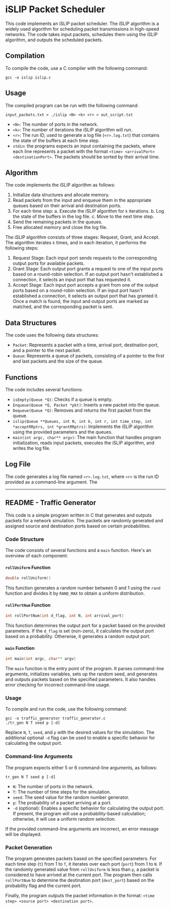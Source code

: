 # iSLIP Packet Scheduler

This code implements an iSLIP packet scheduler. The iSLIP algorithm is a widely used algorithm for scheduling packet transmissions in high-speed networks. The code takes input packets, schedules them using the iSLIP algorithm, and outputs the scheduled packets.

## Compilation

To compile the code, use a C compiler with the following command:

```
gcc -o islip islip.c
```

## Usage

The compiled program can be run with the following command:

```
input_packets.txt > ./islip <N> <k> <r> > out_script.txt
```

- `<N>`: The number of ports in the network.
- `<k>`: The number of iterations the iSLIP algorithm will run.
- `<r>`: The run ID, used to generate a log file (`<r>.log.txt`) that contains the state of the buffers at each time step.
- `stdin`: the programs expects an input containing the packets, where each line represents a packet with the format `<time> <arrivalPort> <destinationPort>`. The packets should be sorted by their arrival time.

## Algorithm

The code implements the iSLIP algorithm as follows:

1. Initialize data structures and allocate memory.
2. Read packets from the input and enqueue them in the appropriate queues based on their arrival and destination ports.
3. For each time step:
   a. Execute the iSLIP algorithm for `k` iterations.
   b. Log the state of the buffers in the log file.
   c. Move to the next time step.
4. Send the remaining packets in the queues.
5. Free allocated memory and close the log file.

The iSLIP algorithm consists of three stages: Request, Grant, and Accept. The algorithm iterates `k` times, and in each iteration, it performs the following steps:

1. Request Stage: Each input port sends requests to the corresponding output ports for available packets.
2. Grant Stage: Each output port grants a request to one of the input ports based on a round-robin selection. If an output port hasn't established a connection, it selects an input port that has requested it.
3. Accept Stage: Each input port accepts a grant from one of the output ports based on a round-robin selection. If an input port hasn't established a connection, it selects an output port that has granted it. Once a match is found, the input and output ports are marked as matched, and the corresponding packet is sent.

## Data Structures

The code uses the following data structures:

- `Packet`: Represents a packet with a time, arrival port, destination port, and a pointer to the next packet.
- `Queue`: Represents a queue of packets, consisting of a pointer to the first and last packets and the size of the queue.

## Functions

The code includes several functions:

- `isEmpty(Queue *Q)`: Checks if a queue is empty.
- `Enqueue(Queue *Q, Packet *pkt)`: Inserts a new packet into the queue.
- `Dequeue(Queue *Q)`: Removes and returns the first packet from the queue.
- `islip(Queue **Queues, int N, int k, int r, int time_step, int *acceptRRptrs, int *grantRRptrs)`: Implements the iSLIP algorithm using the provided parameters and the queues.
- `main(int argc, char** argv)`: The main function that handles program initialization, reads input packets, executes the iSLIP algorithm, and writes the log file.

## Log File

The code generates a log file named `<r>.log.txt`, where `<r>` is the run ID provided as a command-line argument. The

________________________
## README - Traffic Generator

This code is a simple program written in C that generates and outputs packets for a network simulation. The packets are randomly generated and assigned source and destination ports based on certain probabilities.

### Code Structure

The code consists of several functions and a `main` function. Here's an overview of each component:

#### `rollUniform` Function

```c
double rollUniform()
```

This function generates a random number between 0 and 1 using the `rand` function and divides it by `RAND_MAX` to obtain a uniform distribution.

#### `rollPortNum` Function

```c
int rollPortNum(int d_flag, int N, int arrival_port)
```

This function determines the output port for a packet based on the provided parameters. If the `d_flag` is set (non-zero), it calculates the output port based on a probability. Otherwise, it generates a random output port.

#### `main` Function

```c
int main(int argc, char** argv)
```

The `main` function is the entry point of the program. It parses command-line arguments, initializes variables, sets up the random seed, and generates and outputs packets based on the specified parameters. It also handles error checking for incorrect command-line usage.

### Usage

To compile and run the code, use the following command:

```
gcc -o traffic_generator traffic_generator.c
./tr_gen N T seed p [-d]
```

Replace `N`, `T`, `seed`, and `p` with the desired values for the simulation. The additional optional `-d` flag can be used to enable a specific behavior for calculating the output port.

### Command-line Arguments

The program expects either 5 or 6 command-line arguments, as follows:

```
tr_gen N T seed p [-d]
```

- `N`: The number of ports in the network.
- `T`: The number of time steps for the simulation.
- `seed`: The seed value for the random number generator.
- `p`: The probability of a packet arriving at a port.
- `-d` (optional): Enables a specific behavior for calculating the output port. If present, the program will use a probability-based calculation; otherwise, it will use a uniform random selection.

If the provided command-line arguments are incorrect, an error message will be displayed.

### Packet Generation

The program generates packets based on the specified parameters. For each time step (`t`) from 1 to `T`, it iterates over each port (`port`) from 1 to `N`. If the randomly generated value from `rollUniform` is less than `p`, a packet is considered to have arrived at the current port. The program then calls `rollPortNum` to determine the destination port (`dest_port`) based on the probability flag and the current port.

Finally, the program outputs the packet information in the format: `<time step> <source port> <destination port>`.







